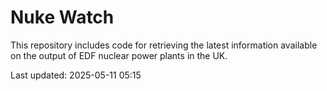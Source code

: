 # Nuke Watch

This repository includes code for retrieving the latest information available on the output of EDF nuclear power plants in the UK.

Last updated: 2025-05-11 05:15